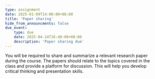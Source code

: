 ```yaml
---
type: assignment
date: 2025-01-09T14:00:00+08:00
title: 'Paper sharing'
hide_from_announcments: false
due_event: 
    type: due
    date: 2025-04-24T16:40:00+08:00
    description: 'Paper sharing due'
---
```

You will be required to share and summarize a relevant research paper during the course. The papers should relate to the topics covered in the class and provide a platform for discussion. This will help you develop critical thinking and presentation skills.